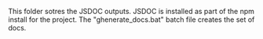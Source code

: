This folder sotres the JSDOC outputs. JSDOC is installed as part of the npm install for the project. The "ghenerate_docs.bat" batch file creates the set of docs.